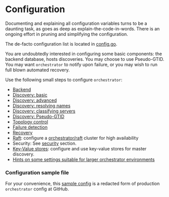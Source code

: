 # Configuration

Documenting and explaining all configuration variables turns to be a daunting task, as goes as deep as explain-the-code-in-words. There is an ongoing effort in pruning and simplifying the configuration.

The de-facto configuration list is located in [config.go](https://github.com/openark/orchestrator/blob/master/go/config/config.go).

You are undoubtedly interested in configuring some basic components: the backend database, hosts discoveries. You may choose to use Pseudo-GTID. You may want `orchestrator` to notify upon failure, or you may wish to run full blown automated recovery.

Use the following small steps to configure `orchestrator`:

- [Backend](configuration-backend.md)
- [Discovery: basic](configuration-discovery-basic.md)
- [Discovery: advanced](configuration-discovery-advanced.md)
- [Discovery: resolving names](configuration-discovery-resolve.md)
- [Discovery: classifying servers](configuration-discovery-classifying.md)
- [Discovery: Pseudo-GTID](configuration-discovery-pseudo-gtid.md)
- [Topology control](configuration-topology-control.md)
- [Failure detection](configuration-failure-detection.md)
- [Recovery](configuration-recovery.md)
- [Raft](configuration-raft.md): configure a [orchestrator/raft](raft.md) cluster for high availability
- Security: See [security](security.md) section.
- [Key-Value stores](configuration-kv.md): configure and use key-value stores for master discovery.
- [Hints on some settings suitable for larger orchestrator environments](configuration-large.md)

### Configuration sample file

For your convenience, this [sample config](configuration-sample.md) is a redacted form of production `orchestrator` config at GitHub.

